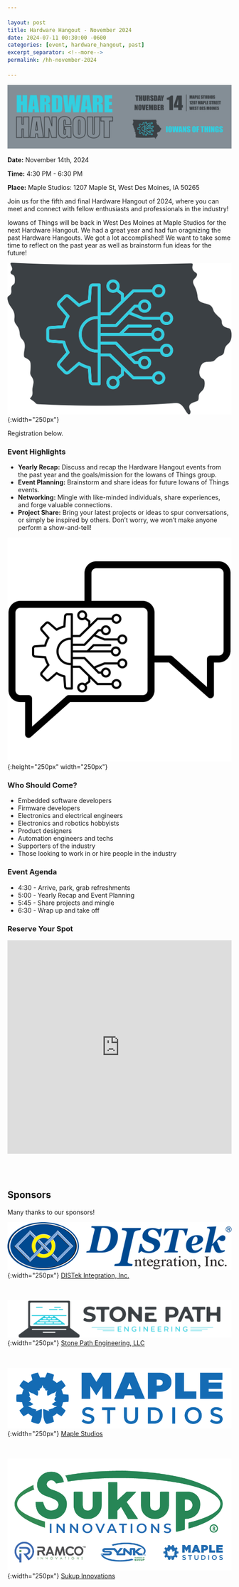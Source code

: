 ```yaml
---

layout: post
title: Hardware Hangout - November 2024
date: 2024-07-11 00:30:00 -0600
categories: [event, hardware_hangout, past]
excerpt_separator: <!--more-->
permalink: /hh-november-2024

---
```


![Banner](assets/images/banner_hardware_hangout_2024_11.png)

**Date:**  November 14th, 2024

**Time:**  4:30 PM - 6:30 PM

**Place:** Maple Studios: 1207 Maple St, West Des Moines, IA 50265

Join us for the fifth and final Hardware Hangout of 2024, where you can meet and connect with fellow enthusiasts and professionals in the industry!

Iowans of Things will be back in West Des Moines at Maple Studios for the next Hardware Hangout. We had a great year and had fun oragnizing the past Hardware Hangouts. We got a lot accomplished! We want to take some time to reflect on the past year as well as brainstorm fun ideas for the future!

![Logo](/assets/images/iowans_of_things.png){:width="250px"}

Registration below.

<!--more-->  
<!--the above "comment" tells the main page where to put the break-->

### Event Highlights

- **Yearly Recap:** Discuss and recap the Hardware Hangout events from the past year and the goals/mission for the Iowans of Things group.
- **Event Planning:** Brainstorm and share ideas for future Iowans of Things events. 
- **Networking:** Mingle with like-minded individuals, share experiences, and forge valuable connections.
- **Project Share:** Bring your latest projects or ideas to spur conversations, or simply be inspired by others. Don’t worry, we won’t make anyone perform a show-and-tell!

![Icon](/assets/images/icon_hardware_hangout.png){:height="250px" width="250px"}

### Who Should Come?

- Embedded software developers
- Firmware developers
- Electronics and electrical engineers
- Electronics and robotics hobbyists
- Product designers
- Automation engineers and techs
- Supporters of the industry
- Those looking to work in or hire people in the industry

### Event Agenda

- 4:30 - Arrive, park, grab refreshments
- 5:00 - Yearly Recap and Event Planning
- 5:45 - Share projects and mingle
- 6:30 - Wrap up and take off

### Reserve Your Spot

<iframe width="640px" height="480px" src="https://forms.office.com/Pages/ResponsePage.aspx?id=TC-pVBN1lUyrG48XT6bHMM1ikcqVEqBFvBT6xFFlvOVUNjZDUERCTDk1SU5HTlAzNEowTVNOUkVJQS4u&embed=true" frameborder="0" marginwidth="0" marginheight="0" style="border: none; max-width:100%; max-height:100vh" allowfullscreen webkitallowfullscreen mozallowfullscreen msallowfullscreen> </iframe>

<br /><br />

## Sponsors

Many thanks to our sponsors!

![DISTek Logo](/assets/images/DISTek_Logo.png){:width="250px"}
[DISTek Integration, Inc.](https://distek.com/)

<br /><br />
![SPE Logo](/assets/images/logo_stonepath_horiz.png){:width="250px"}
[Stone Path Engineering, LLC](https://stonepathengineering.com/)

<br /><br />
![Maple Studios Logo](/assets/images/maple_studios_logo.png){:width="250px"}
[Maple Studios](https://www.maplestudios.com/)

<br /><br />
![Sukup Logo](/assets/images/Sukup_Innovations.webp){:width="250px"}
[Sukup Innovations](https://info.sukup.com/sukup-innovations)
